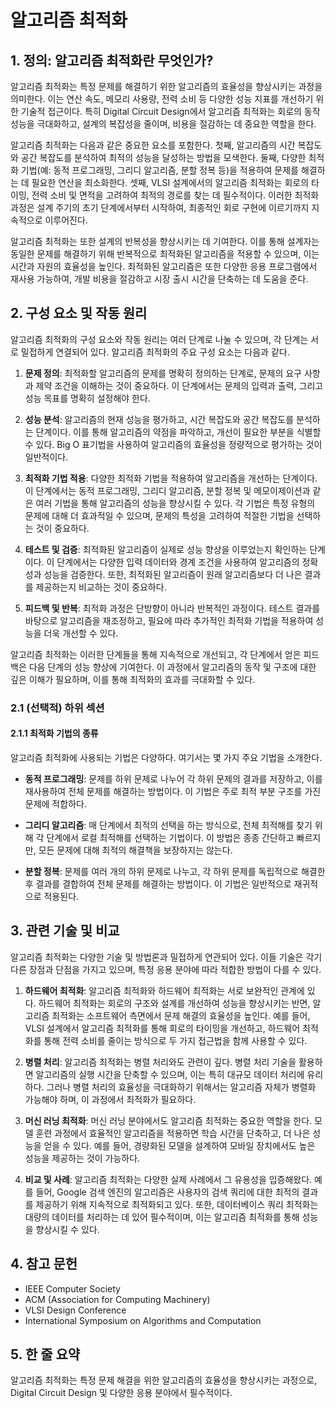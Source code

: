 # 알고리즘 최적화

## 1. 정의: 알고리즘 최적화란 무엇인가?
알고리즘 최적화는 특정 문제를 해결하기 위한 알고리즘의 효율성을 향상시키는 과정을 의미한다. 이는 연산 속도, 메모리 사용량, 전력 소비 등 다양한 성능 지표를 개선하기 위한 기술적 접근이다. 특히 Digital Circuit Design에서 알고리즘 최적화는 회로의 동작 성능을 극대화하고, 설계의 복잡성을 줄이며, 비용을 절감하는 데 중요한 역할을 한다. 

알고리즘 최적화는 다음과 같은 중요한 요소를 포함한다. 첫째, 알고리즘의 시간 복잡도와 공간 복잡도를 분석하여 최적의 성능을 달성하는 방법을 모색한다. 둘째, 다양한 최적화 기법(예: 동적 프로그래밍, 그리디 알고리즘, 분할 정복 등)을 적용하여 문제를 해결하는 데 필요한 연산을 최소화한다. 셋째, VLSI 설계에서의 알고리즘 최적화는 회로의 타이밍, 전력 소비 및 면적을 고려하여 최적의 경로를 찾는 데 필수적이다. 이러한 최적화 과정은 설계 주기의 초기 단계에서부터 시작하여, 최종적인 회로 구현에 이르기까지 지속적으로 이루어진다.

알고리즘 최적화는 또한 설계의 반복성을 향상시키는 데 기여한다. 이를 통해 설계자는 동일한 문제를 해결하기 위해 반복적으로 최적화된 알고리즘을 적용할 수 있으며, 이는 시간과 자원의 효율성을 높인다. 최적화된 알고리즘은 또한 다양한 응용 프로그램에서 재사용 가능하여, 개발 비용을 절감하고 시장 출시 시간을 단축하는 데 도움을 준다.

## 2. 구성 요소 및 작동 원리
알고리즘 최적화의 구성 요소와 작동 원리는 여러 단계로 나눌 수 있으며, 각 단계는 서로 밀접하게 연결되어 있다. 알고리즘 최적화의 주요 구성 요소는 다음과 같다.

1. **문제 정의**: 최적화할 알고리즘의 문제를 명확히 정의하는 단계로, 문제의 요구 사항과 제약 조건을 이해하는 것이 중요하다. 이 단계에서는 문제의 입력과 출력, 그리고 성능 목표를 명확히 설정해야 한다.

2. **성능 분석**: 알고리즘의 현재 성능을 평가하고, 시간 복잡도와 공간 복잡도를 분석하는 단계이다. 이를 통해 알고리즘의 약점을 파악하고, 개선이 필요한 부분을 식별할 수 있다. Big O 표기법을 사용하여 알고리즘의 효율성을 정량적으로 평가하는 것이 일반적이다.

3. **최적화 기법 적용**: 다양한 최적화 기법을 적용하여 알고리즘을 개선하는 단계이다. 이 단계에서는 동적 프로그래밍, 그리디 알고리즘, 분할 정복 및 메모이제이션과 같은 여러 기법을 통해 알고리즘의 성능을 향상시킬 수 있다. 각 기법은 특정 유형의 문제에 대해 더 효과적일 수 있으며, 문제의 특성을 고려하여 적절한 기법을 선택하는 것이 중요하다.

4. **테스트 및 검증**: 최적화된 알고리즘이 실제로 성능 향상을 이루었는지 확인하는 단계이다. 이 단계에서는 다양한 입력 데이터와 경계 조건을 사용하여 알고리즘의 정확성과 성능을 검증한다. 또한, 최적화된 알고리즘이 원래 알고리즘보다 더 나은 결과를 제공하는지 비교하는 것이 중요하다.

5. **피드백 및 반복**: 최적화 과정은 단방향이 아니라 반복적인 과정이다. 테스트 결과를 바탕으로 알고리즘을 재조정하고, 필요에 따라 추가적인 최적화 기법을 적용하여 성능을 더욱 개선할 수 있다.

알고리즘 최적화는 이러한 단계들을 통해 지속적으로 개선되고, 각 단계에서 얻은 피드백은 다음 단계의 성능 향상에 기여한다. 이 과정에서 알고리즘의 동작 및 구조에 대한 깊은 이해가 필요하며, 이를 통해 최적화의 효과를 극대화할 수 있다.

### 2.1 (선택적) 하위 섹션
#### 2.1.1 최적화 기법의 종류
알고리즘 최적화에 사용되는 기법은 다양하다. 여기서는 몇 가지 주요 기법을 소개한다.

- **동적 프로그래밍**: 문제를 하위 문제로 나누어 각 하위 문제의 결과를 저장하고, 이를 재사용하여 전체 문제를 해결하는 방법이다. 이 기법은 주로 최적 부분 구조를 가진 문제에 적합하다.

- **그리디 알고리즘**: 매 단계에서 최적의 선택을 하는 방식으로, 전체 최적해를 찾기 위해 각 단계에서 로컬 최적해를 선택하는 기법이다. 이 방법은 종종 간단하고 빠르지만, 모든 문제에 대해 최적의 해결책을 보장하지는 않는다.

- **분할 정복**: 문제를 여러 개의 하위 문제로 나누고, 각 하위 문제를 독립적으로 해결한 후 결과를 결합하여 전체 문제를 해결하는 방법이다. 이 기법은 일반적으로 재귀적으로 적용된다.

## 3. 관련 기술 및 비교
알고리즘 최적화는 다양한 기술 및 방법론과 밀접하게 연관되어 있다. 이들 기술은 각기 다른 장점과 단점을 가지고 있으며, 특정 응용 분야에 따라 적합한 방법이 다를 수 있다. 

1. **하드웨어 최적화**: 알고리즘 최적화와 하드웨어 최적화는 서로 보완적인 관계에 있다. 하드웨어 최적화는 회로의 구조와 설계를 개선하여 성능을 향상시키는 반면, 알고리즘 최적화는 소프트웨어 측면에서 문제 해결의 효율성을 높인다. 예를 들어, VLSI 설계에서 알고리즘 최적화를 통해 회로의 타이밍을 개선하고, 하드웨어 최적화를 통해 전력 소비를 줄이는 방식으로 두 가지 접근법을 함께 사용할 수 있다.

2. **병렬 처리**: 알고리즘 최적화는 병렬 처리와도 관련이 깊다. 병렬 처리 기술을 활용하면 알고리즘의 실행 시간을 단축할 수 있으며, 이는 특히 대규모 데이터 처리에 유리하다. 그러나 병렬 처리의 효율성을 극대화하기 위해서는 알고리즘 자체가 병렬화 가능해야 하며, 이 과정에서 최적화가 필요하다.

3. **머신 러닝 최적화**: 머신 러닝 분야에서도 알고리즘 최적화는 중요한 역할을 한다. 모델 훈련 과정에서 효율적인 알고리즘을 적용하면 학습 시간을 단축하고, 더 나은 성능을 얻을 수 있다. 예를 들어, 경량화된 모델을 설계하여 모바일 장치에서도 높은 성능을 제공하는 것이 가능하다.

4. **비교 및 사례**: 알고리즘 최적화는 다양한 실제 사례에서 그 유용성을 입증해왔다. 예를 들어, Google 검색 엔진의 알고리즘은 사용자의 검색 쿼리에 대한 최적의 결과를 제공하기 위해 지속적으로 최적화되고 있다. 또한, 데이터베이스 쿼리 최적화는 대량의 데이터를 처리하는 데 있어 필수적이며, 이는 알고리즘 최적화를 통해 성능을 향상시킬 수 있다.

## 4. 참고 문헌
- IEEE Computer Society
- ACM (Association for Computing Machinery)
- VLSI Design Conference
- International Symposium on Algorithms and Computation

## 5. 한 줄 요약
알고리즘 최적화는 특정 문제 해결을 위한 알고리즘의 효율성을 향상시키는 과정으로, Digital Circuit Design 및 다양한 응용 분야에서 필수적이다.
